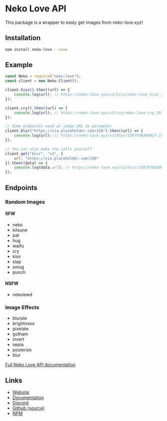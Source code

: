 # Neko Love API

This package is a wrapper to easly get images from neko-love.xyz!

## Installation

```sh
npm install neko-love --save
```

## Example

```js
const Neko = require("neko-love");
const client = new Neko.Client();

client.kiss().then((url) => {
    console.log(url); // https://neko-love.xyz/v1/kiss/neko-love_kiss_24.jpg
});

client.cry().then((url) => {
    console.log(url); // https://neko-love.xyz/v1/cry/neko-love-cry_20.gif
});

// Some endpoints need an image URL as parameter
client.blur("https://via.placeholder.com/150").then((url) => {
    console.log(url); // https://neko-love.xyz/v2/blur/1587970389017-1587970389017.png
});

// You can also make the calls yourself
client.get("blur", "v2", {
    url: "https://via.placeholder.com/150"
}).then((data) => {
    console.log(data.url); // https://neko-love.xyz/v2/blur/1587970389017-1587970389017.png
});
```

## Endpoints

### Random Images

#### SFW

* neko
* kitsune
* pat
* hug
* waifu
* cry
* kiss
* slap
* smug
* punch

#### NSFW

* nekolewd

### Image Effects

* blurple
* brightness
* pixelate
* gotham
* invert
* sepia
* posterize
* blur

[Full Neko Love API documentation](https://docs.neko-love.xyz/)

## Links

* [Website](https://neko-love.xyz)
* [Documentation](https://docs.neko-love.xyz/)
* [Discord](https://discord.gg/byThR3v)
* [Github (source)](https://github.com/Androz2091/neko-love)
* [NPM](https://npmjs.com/neko-love)
